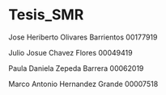 # Tesis_SMR

Jose Heriberto Olivares Barrientos 00177919 

Julio Josue Chavez Flores 00049419

Paula Daniela Zepeda Barrera 00062019

Marco Antonio Hernandez Grande 00007518
